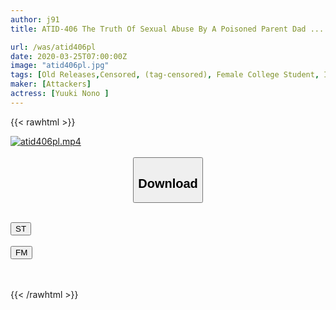 ```yaml
---
author: j91
title: ATID-406 The Truth Of Sexual Abuse By A Poisoned Parent Dad ... I'm A Daughter Of Yuki

url: /was/atid406pl
date: 2020-03-25T07:00:00Z
image: "atid406pl.jpg"
tags: [Old Releases,Censored, (tag-censored), Female College Student, Incest]
maker: [Attackers]
actress: [Yuuki Nono ]
---
```



{{< rawhtml >}}

<div class="video" data-videoid="9qRYaeRzmGTa0ab">
    <a href="javascript:;">
        <img src="/was/atid406pl/atid406pl.jpg" width="WIDTH" height="HEIGHT" alt="atid406pl.mp4" loading="lazy">
    </a>
</div>

<script type="text/javascript" src="https://j91.asia/asset/on-demand-st.js"></script>

<br>
  <link rel="stylesheet" href="https://j91.asia/asset/bs5.css">
  
  <center>
  <button class="btn btn-primary" type="button" data-bs-toggle="collapse" data-bs-target=".multi-collapse" aria-expanded="false" aria-controls="multiCollapseExample1 multiCollapseExample2"><h2>Download</h2></button></center>
</p>
<div class="row">
  <div class="col">
    <div class="collapse multi-collapse" id="multiCollapseExample1">
      <div class="card card-body">
	      	      <br>
<div class="buttons">  
<a href="https://streamtape.to/v/9qRYaeRzmGTa0ab" target="_blank"><button class="btn-hover color-3"><i class="fa fa-download"></i> ST</button></a></div>
    </div>
  </div>
</div>
  <div class="col">
    <div class="collapse multi-collapse" id="multiCollapseExample2">
      <div class="card card-body">
	      <br>
<div class="buttons">
    <a href="https://filemoon.sx/d/qehwx1tnstxv" target="_blank"><button class="btn-hover color-8"><i class="fa fa-download"></i> FM</button></a></div>
<br><br>
      </div>
    </div>
  </div>
</div>

{{< /rawhtml >}}
